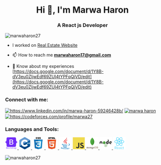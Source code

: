 <h1 align="center">Hi 👋, I'm Marwa Haron</h1>
<h3 align="center">A React js Developer</h3>

<p align="left"> <img src="https://komarev.com/ghpvc/?username=marwaharon27&label=Profile%20views&color=0e75b6&style=flat" alt="marwaharon27" /> </p>

- I worked on [Real Estate Website](https://github.com/julianageorge/Real-estate-website-)

- 📫 How to reach me **marwaharon17@gmail.com**

- 📄 Know about my experiences [https://docs.google.com/document/d/1Y8B-dV3eu0ZljwEdf69ZUI4tYPFqQjVD/edit](https://docs.google.com/document/d/1Y8B-dV3eu0ZljwEdf69ZUI4tYPFqQjVD/edit)

<h3 align="left">Connect with me:</h3>
<p align="left">
<a href="https://linkedin.com/in/https://www.linkedin.com/in/marwa-haron-59246428b/" target="blank"><img align="center" src="https://raw.githubusercontent.com/rahuldkjain/github-profile-readme-generator/master/src/images/icons/Social/linked-in-alt.svg" alt="https://www.linkedin.com/in/marwa-haron-59246428b/" height="30" width="40" /></a>
<a href="https://www.youtube.com/c/marwa haron" target="blank"><img align="center" src="https://raw.githubusercontent.com/rahuldkjain/github-profile-readme-generator/master/src/images/icons/Social/youtube.svg" alt="marwa haron" height="30" width="40" /></a>
<a href="https://codeforces.com/profile/https://codeforces.com/profile/marwa27" target="blank"><img align="center" src="https://raw.githubusercontent.com/rahuldkjain/github-profile-readme-generator/master/src/images/icons/Social/codeforces.svg" alt="https://codeforces.com/profile/marwa27" height="30" width="40" /></a>
</p>

<h3 align="left">Languages and Tools:</h3>
<p align="left"> <a href="https://getbootstrap.com" target="_blank" rel="noreferrer"> <img src="https://raw.githubusercontent.com/devicons/devicon/master/icons/bootstrap/bootstrap-plain-wordmark.svg" alt="bootstrap" width="40" height="40"/> </a> <a href="https://www.w3schools.com/cpp/" target="_blank" rel="noreferrer"> <img src="https://raw.githubusercontent.com/devicons/devicon/master/icons/cplusplus/cplusplus-original.svg" alt="cplusplus" width="40" height="40"/> </a> <a href="https://www.w3schools.com/css/" target="_blank" rel="noreferrer"> <img src="https://raw.githubusercontent.com/devicons/devicon/master/icons/css3/css3-original-wordmark.svg" alt="css3" width="40" height="40"/> </a> <a href="https://www.w3.org/html/" target="_blank" rel="noreferrer"> <img src="https://raw.githubusercontent.com/devicons/devicon/master/icons/html5/html5-original-wordmark.svg" alt="html5" width="40" height="40"/> </a> <a href="https://www.java.com" target="_blank" rel="noreferrer"> <img src="https://raw.githubusercontent.com/devicons/devicon/master/icons/java/java-original.svg" alt="java" width="40" height="40"/> </a> <a href="https://developer.mozilla.org/en-US/docs/Web/JavaScript" target="_blank" rel="noreferrer"> <img src="https://raw.githubusercontent.com/devicons/devicon/master/icons/javascript/javascript-original.svg" alt="javascript" width="40" height="40"/> </a> <a href="https://www.mongodb.com/" target="_blank" rel="noreferrer"> <img src="https://raw.githubusercontent.com/devicons/devicon/master/icons/mongodb/mongodb-original-wordmark.svg" alt="mongodb" width="40" height="40"/> </a> <a href="https://nodejs.org" target="_blank" rel="noreferrer"> <img src="https://raw.githubusercontent.com/devicons/devicon/master/icons/nodejs/nodejs-original-wordmark.svg" alt="nodejs" width="40" height="40"/> </a> <a href="https://reactjs.org/" target="_blank" rel="noreferrer"> <img src="https://raw.githubusercontent.com/devicons/devicon/master/icons/react/react-original-wordmark.svg" alt="react" width="40" height="40"/> </a> </p>

<p><img align="center" src="https://github-readme-stats.vercel.app/api/top-langs?username=marwaharon27&show_icons=true&locale=en&layout=compact" alt="marwaharon27" /></p>
